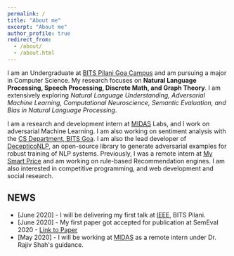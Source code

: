 ```yaml
---
permalink: /
title: "About me"
excerpt: "About me"
author_profile: true
redirect_from: 
  - /about/
  - /about.html
---
```


I am an Undergraduate at [BITS Pilani Goa Campus](https://www.bits-pilani.ac.in/Goa/index.aspx) and am pursuing a major in Computer Science. My research focuses on **Natural Language Processing, Speech Processing, Discrete Math, and Graph Theory**. I am extensively exploring *Natural Language Understanding, Adversarial Machine Learning, Computational Neuroscience, Semantic Evaluation, and Bias in Natural Language Processing*.

I am a research and development intern at [MIDAS](http://midas.iiitd.edu.in/) Labs, and I work on adversarial Machine Learning. I am  also working on sentiment analysis with the [CS Department, BITS Goa](https://www.bits-pilani.ac.in/goa/ComputerScienceInformationsSystems/ComputerScienceandInformationSystems). I am also the lead developer of [DecepticoNLP](https://github.com/SforAiDl/decepticonlp), an open-source library to generate adversarial examples for robust training of NLP systems. Previously, I was a remote intern at [My Smart Price](https://www.mysmartprice.com) and am working on rule-based Recommendation engines. I am also interested in competitive programming, and web development and social research.

## NEWS
* \[June 2020\] - I will be delivering my first talk at [IEEE](https://www.bits-pilani.ac.in/goa/chapters), BITS Pilani.
* \[June 2020\] - My first paper got accepted for publication at SemEval 2020 - [Link to Paper](https://arxiv.org/abs/2006.00593)
*  \[May 2020\] - I will be working at [MIDAS](http://midas.iiitd.edu.in/) as a remote intern under Dr. Rajiv Shah's guidance.